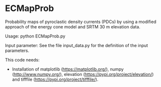 # ECMapProb
Probability maps of pyroclastic density currents (PDCs) by using a modified approach of the energy cone model and SRTM 30 m elevation data.

Usage:
 python ECMapProb.py

Input parameter:
 See the file input_data.py for the definition of the input parameters.

This code needs:
 - Installation of matplotlib (https://matplotlib.org/), numpy (http://www.numpy.org/), elevation (https://pypi.org/project/elevation/) and tifffile (https://pypi.org/project/tifffile/).
